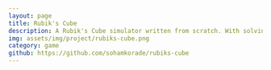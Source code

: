 ```yaml
---
layout: page
title: Rubik's Cube
description: A Rubik's Cube simulator written from scratch. With solving algorithm. <br> <code>JavaScript</code> <code>ThreeJS</code>
img: assets/img/project/rubiks-cube.png
category: game
github: https://github.com/sohamkorade/rubiks-cube
---
```

